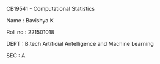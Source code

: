 CB19541 - Computational Statistics

Name : Bavishya K

Roll no : 221501018

DEPT : B.tech Artificial Antelligence and Machine Learning

SEC : A
